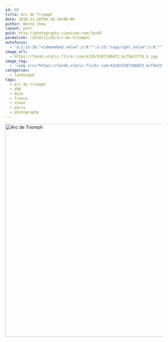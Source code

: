```yaml
---
id: 68
title: Arc de Triomph
date: 2010-11-20T09:36:18+00:00
author: Benny Chew
layout: post
guid: http://photography.siansiew.com/?p=68
permalink: /2010/11/20/arc-de-triomph/
autofocus:
  - 'a:2:{s:16:"videoembed_value";s:0:"";s:15:"copyright_value";s:0:"";}'
image_url:
  - https://farm5.static.flickr.com/4129/5187186872_bcf9e32f19_b.jpg
image_tag:
  - '<img src="https://farm5.static.flickr.com/4129/5187186872_bcf9e32f19_b.jpg" />'
categories:
  - landscape
tags:
  - arc de triomph
  - d90
  - dusk
  - france
  - nikon
  - paris
  - photography
---
```

<a href="https://farm5.static.flickr.com/4129/5187186872_bcf9e32f19_b.jpg" title="Arc de Triomph by siansiew, on Flickr" rel="lightbox"><img src="https://farm5.static.flickr.com/4129/5187186872_bcf9e32f19_b.jpg" width="1024" height="680" alt="Arc de Triomph" /></a>
